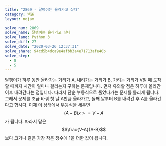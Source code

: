 ```yaml
---
title: "2869 - 달팽이는 올라가고 싶다"
category: 백준
layout: nojam

solve_num: 2869
solve_name: 달팽이는 올라가고 싶다
solve_lang: Python 3
solve_diff: 27
solve_date: "2020-03-26 12:37:31"
solve_share: 94cd5b4dca9e4afbb3a4e71713afe40b
solve_step:
  - 8
  - 5
---
```


달팽이가 하루 동안 올라가는 거리가 A, 내려가는 거리가 B, 가려는 거리가 V일 때 도착할 때까지 시간이 얼마나 걸리는지 구하는 문제입니다. 먼저 유의할 점은 하루에 올라간 이후 내려간다는 점입니다. 따라서 단순 부등식으로 풀었다가는 문제를 틀리게 됩니다. 그래서 문제를 조금 바꿔 첫 날 A만큼 올라가고, 둘째 날부터 B를 내려간 후 A를 올라간다고 합시다. 이제 이 상태에서 부등식을 세우면 $$(A-B)x>=V-A$$가 됩니다. 따라서 답은 $$\frac{V-A}{A-B}$$보다 크거나 같은 가장 작은 정수에 1을 더한 값이 됩니다.
